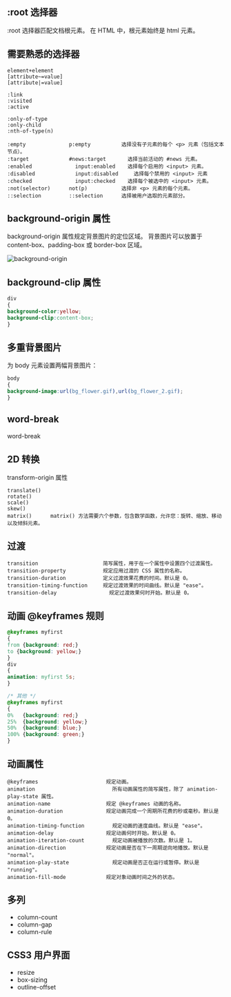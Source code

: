 ## :root 选择器
:root 选择器匹配文档根元素。
在 HTML 中，根元素始终是 html 元素。


## 需要熟悉的选择器
```
element+element
[attribute~=value]
[attribute|=value]

:link
:visited
:active

:only-of-type
:only-child
:nth-of-type(n)

:empty              p:empty	         选择没有子元素的每个 <p> 元素（包括文本节点）。
:target	            #news:target	   选择当前活动的 #news 元素。
:enabled	          input:enabled	   选择每个启用的 <input> 元素。
:disabled	          input:disabled	 选择每个禁用的 <input> 元素
:checked	          input:checked	   选择每个被选中的 <input> 元素。
:not(selector)      not(p)	         选择非 <p> 元素的每个元素。
::selection         ::selection	     选择被用户选取的元素部分。
```


## background-origin 属性

background-origin 属性规定背景图片的定位区域。
背景图片可以放置于 content-box、padding-box 或 border-box 区域。

![background-origin](http://www.w3school.com.cn/i/background-origin.gif)


## background-clip 属性

```css
div
{
background-color:yellow;
background-clip:content-box;
}
```


## 多重背景图片
为 body 元素设置两幅背景图片：
```css
body
{
background-image:url(bg_flower.gif),url(bg_flower_2.gif);
}
```

## word-break

word-break

## 2D 转换

transform-origin 属性
```
translate()
rotate()
scale()
skew()
matrix()      matrix() 方法需要六个参数，包含数学函数，允许您：旋转、缩放、移动以及倾斜元素。
```

## 过渡
```
transition	                   简写属性，用于在一个属性中设置四个过渡属性。
transition-property	           规定应用过渡的 CSS 属性的名称。
transition-duration	           定义过渡效果花费的时间。默认是 0。
transition-timing-function	   规定过渡效果的时间曲线。默认是 "ease"。
transition-delay	             规定过渡效果何时开始。默认是 0。
```

## 动画 @keyframes 规则

```css
@keyframes myfirst
{
from {background: red;}
to {background: yellow;}
}
div
{
animation: myfirst 5s;
}

/* 其他 */
@keyframes myfirst
{
0%   {background: red;}
25%  {background: yellow;}
50%  {background: blue;}
100% {background: green;}
}
```

## 动画属性
```
@keyframes	                    规定动画。
animation	                      所有动画属性的简写属性，除了 animation-play-state 属性。
animation-name	                规定 @keyframes 动画的名称。
animation-duration	            规定动画完成一个周期所花费的秒或毫秒。默认是 0。
animation-timing-function	      规定动画的速度曲线。默认是 "ease"。
animation-delay	                规定动画何时开始。默认是 0。
animation-iteration-count	      规定动画被播放的次数。默认是 1。
animation-direction	            规定动画是否在下一周期逆向地播放。默认是 "normal"。
animation-play-state	          规定动画是否正在运行或暂停。默认是 "running"。
animation-fill-mode	            规定对象动画时间之外的状态。
```

## 多列
- column-count
- column-gap
- column-rule

## CSS3 用户界面

- resize
- box-sizing
- outline-offset
